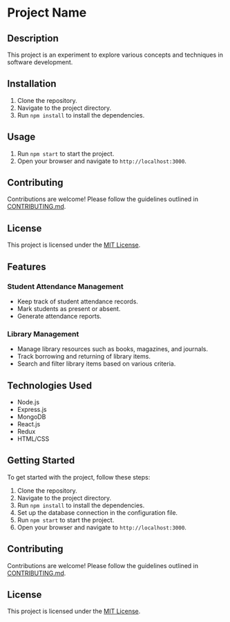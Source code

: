 # Project Name

## Description

This project is an experiment to explore various concepts and techniques in software development.

## Installation

1. Clone the repository.
2. Navigate to the project directory.
3. Run `npm install` to install the dependencies.

## Usage

1. Run `npm start` to start the project.
2. Open your browser and navigate to `http://localhost:3000`.

## Contributing

Contributions are welcome! Please follow the guidelines outlined in [CONTRIBUTING.md](./CONTRIBUTING.md).

## License

This project is licensed under the [MIT License](./LICENSE).
## Features

### Student Attendance Management
- Keep track of student attendance records.
- Mark students as present or absent.
- Generate attendance reports.

### Library Management
- Manage library resources such as books, magazines, and journals.
- Track borrowing and returning of library items.
- Search and filter library items based on various criteria.

## Technologies Used

- Node.js
- Express.js
- MongoDB
- React.js
- Redux
- HTML/CSS

## Getting Started

To get started with the project, follow these steps:

1. Clone the repository.
2. Navigate to the project directory.
3. Run `npm install` to install the dependencies.
4. Set up the database connection in the configuration file.
5. Run `npm start` to start the project.
6. Open your browser and navigate to `http://localhost:3000`.

## Contributing

Contributions are welcome! Please follow the guidelines outlined in [CONTRIBUTING.md](./CONTRIBUTING.md).

## License

This project is licensed under the [MIT License](./LICENSE).